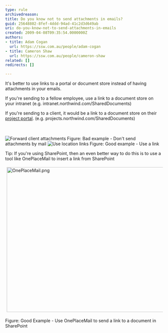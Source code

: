 ```yaml
---
type: rule
archivedreason: 
title: Do you know not to send attachments in emails?
guid: 25648802-8fef-4ddd-94ad-41c2d3d649ab
uri: do-you-know-not-to-send-attachments-in-emails
created: 2009-04-08T09:35:54.0000000Z
authors:
- title: Adam Cogan
  url: https://ssw.com.au/people/adam-cogan
- title: Cameron Shaw
  url: https://ssw.com.au/people/cameron-shaw
related: []
redirects: []

---
```



<p>It's better to use links to a portal or document store instead of having attachments in your emails. </p>
<p>If you're sending to a fellow employee, use a link to a document store on your intranet (e.g. intranet.northwind.com/SharedDocuments) </p>
<p>If you're sending to a client, it would be a link to a document store on their <a href="/Management/RulesToHappyClients/Pages/DoYouUseAProjectPageForYourTeamAndClient.aspx">project portal</a>. (e.g. projects.northwind.com/SharedDocuments)</p>
<br><excerpt class='endintro'></excerpt><br>
<img class="ms-rteCustom-ImageArea" alt="Forward client attachments" src="/Communication/RulesToBetterEmail/PublishingImages/Email_Attachment_1_small.jpg" /> <span class="ms-rteCustom-FigureBad">Figure&#58; Bad example - Don't send attachments by mail </span><img class="ms-rteCustom-ImageArea" alt="Use location links" src="/Communication/RulesToBetterEmail/PublishingImages/Email_Attachment_2_small.jpg" /> <font class="ms-rteCustom-FigureGood">Figure&#58; Good example - Use a link</font><p>Tip&#58; If you're using SharePoint, then an even better way to do this is to use a tool like OnePlaceMail to insert a link from SharePoint</p>
<p><img class="ssw-rteStyle-ImageArea" alt="OnePlaceMail.png" src="/Communication/RulesToBetterEmail/Documents/OnePlaceMail.png" width="831" height="498" style="height&#58;468px;margin&#58;5px;width&#58;801px;" /></p>
<p><span class="ssw-rteStyle-FigureGood">Figure&#58; Good Example - Use OnePlaceMail to send a link to a document in SharePoint</span><br><br></p>


